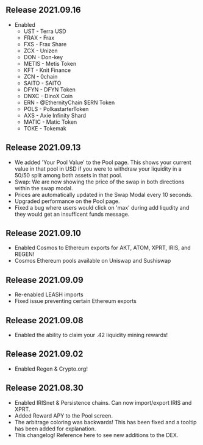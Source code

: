 ## Release 2021.09.16
* Enabled 
  * UST - Terra USD
  * FRAX - Frax
  * FXS - Frax Share
  * ZCX - Unizen
  * DON - Don-key
  * METIS - Metis Token
  * KFT - Knit Finance
  * ZCN - 0chain
  * SAITO - SAITO
  * DFYN - DFYN Token
  * DNXC - DinoX Coin
  * ERN - @EthernityChain $ERN Token
  * POLS - PolkastarterToken
  * AXS - Axie Infinity Shard
  * MATIC - Matic Token
  * TOKE - Tokemak

## Release 2021.09.13

* We added 'Your Pool Value' to the Pool page. This shows your current value in that pool in USD if you were to withdraw your liquidity in a 50/50 split among both assets in that pool.
* Swap: We are now showing the price of the swap in both directions within the swap modal.
* Prices are automatically updated in the Swap Modal every 10 seconds.
* Upgraded performance on the Pool page.
* Fixed a bug where users would click on 'max' during add liqudity and they would get an insufficent funds message.

## Release 2021.09.10
* Enabled Cosmos to Ethereum exports for AKT, ATOM, XPRT, IRIS, and REGEN!
* Cosmos Ethereum pools available on Uniswap and Sushiswap

## Release 2021.09.09
* Re-enabled LEASH imports
* Fixed issue preventing certain Ethereum exports

## Release 2021.09.08

* Enabled the ability to claim your .42 liquidity mining rewards!

## Release 2021.09.02

* Enabled Regen & Crypto.org!

## Release 2021.08.30

* Enabled IRISnet & Persistence chains. Can now import/export IRIS and XPRT.
* Added Reward APY to the Pool screen.
* The arbitrage coloring was backwards! This has been fixed and a tooltip has been added for explanation.
* This changelog! Reference here to see new additions to the DEX.
